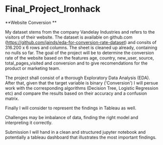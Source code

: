 # Final_Project_Ironhack

**Website Conversion
**

My dataset stems from the company Vandelay Industries and refers to the visitors of their website. The dataset is available on github.com (https://github.com/jainds/eda-for-conversion-rate-dataset) and consits of 316.200 x 6 rows and columns. The sheet is cleaned up already, containing no nulls so far. The goal of the project will be to determine the conversion rate of the website based on the features age, country, new_user, source, total_pages_visited and conversion and to give recomendations for the product or marketing  team.

The project shall consist of a thorough Exploratory Data Analysis (EDA). After that, given that the target variable is binary ('Conversion') I will persue work with the corresponding algorithms (Decision Tree, Logistic Regression etc) and compare the results based on their accuracy and a confusion matrix.

Finally I will consider to represent the findings in Tableau as well.

Challenges may be imbalance of data, finding  the right model and interpreting it correctly. 

Submission
 I will hand in a clean and structured jupyter notebook and potentially a tableau dashboard that illustrates the most important findings.



